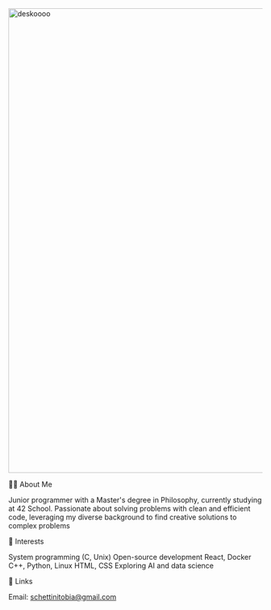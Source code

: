 <img width="920" alt="deskoooo" src="https://github.com/user-attachments/assets/0f96d603-81af-468b-a479-2096af43ae28" />

👨‍💻 About Me

Junior programmer with a Master's degree in Philosophy, currently studying at 42 School. Passionate about solving problems with clean and efficient code, leveraging my diverse background to find creative solutions to complex problems

🌟 Interests

System programming (C, Unix)
Open-source development
React, Docker
C++, Python, Linux
HTML, CSS
Exploring AI and data science

🔗 Links

Email: schettinitobia@gmail.com
